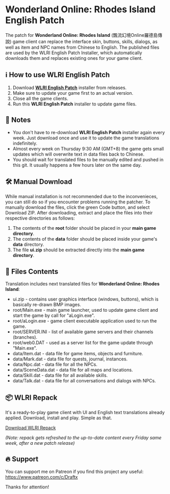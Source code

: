 # Wonderland Online: Rhodes Island English Patch

The patch for **Wonderland Online: Rhodes Island** (飄流幻境Online羅德島傳說) game client can replace the interface skin, buttons, skills, dialogs, as well as item and NPC names from Chinese to English.
The published files are used by the WLRI English Patch Installer, which automatically downloads them and replaces existing ones for your game client.

## ℹ️ How to use WLRI English Patch
1. Download [**WLRI English Patch**](https://github.com/hqddr15/WLRI-English-Patch/releases) installer from releases.
2. Make sure to update your game first to an actual version.
3. Close all the game clients.
4. Run this **WLRI English Patch** installer to update game files.

## 📝 Notes
- You don't have to re-download **WLRI English Patch** installer again every week. Just download once and use it to update the game translations indefinitely.
- Almost every week on Thursday 9:30 AM (GMT+8) the game gets small updates which will overwrite text in data files back to Chinese.
- You should wait for translated files to be manually edited and pushed in this git. It usually happens a few hours later on the same day.

## 🛠️ Manual Download
While manual installation is not recommended due to the inconvenieces, you can still do so if you encounter problems running the patcher. To manually download the files, click the green Code button, and select Download ZIP. After downloading, extract and place the files into their respective directories as follows:
1. The contents of the **root** folder should be placed in your **main game directory**.
2. The contents of the **data** folder should be placed inside your game's **data** directory.
3. The file **ui.zip** should be extracted directly into the **main game directory**.

## 📒 Files Contents
Translation includes next translated files for **Wonderland Online: Rhodes Island**:
- ui.zip - contains user graphics interface (windows, buttons), which is basically re-drawn BMP images.
- root/Main.exe - main game launcher, used to update game client and start the game by call for "aLogin.exe".
- root/aLogin.exe - game client executable application used to run the game.
- root/SERVER.INI - list of available game servers and their channels (branches).
- root/web0.DAT - used as a server list for the game update through "Main.exe".
- data/Item.dat - data file for game items, objects and furniture.
- data/Mark.dat - data file for quests, journal, instances.
- data/Npc.dat - data file for all the NPCs.
- data/SceneData.dat - data file for all maps and locations.
- data/Skill.dat - data file for all available skills.
- data/Talk.dat - data file for all conversations and dialogs with NPCs.

## 📦 WLRI Repack 
It's a ready-to-play game client with UI and English text translations already applied. Download, install and play. Simple as that.

[Download WLRI Repack](https://drive.google.com/file/d/18z5H1w5G9GujMJywRHL-uOac4fFyOTSY)

*(Note: repack gets refreshed to the up-to-date content every Friday same week, after a new patch release)*

## 🔥 Support
You can support me on Patreon if you find this project any useful: https://www.patreon.com/c/Draftx

Thanks for attention!

